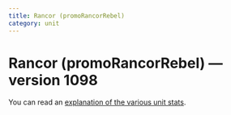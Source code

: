 ```yaml
---
title: Rancor (promoRancorRebel)
category: unit
---
```


# Rancor (promoRancorRebel) — version 1098

You can read an [explanation  of the various unit stats](unitexplained.md).

